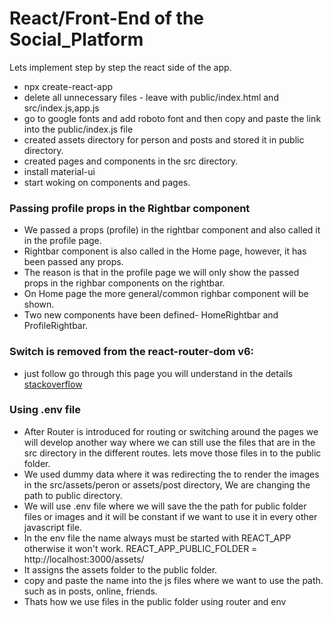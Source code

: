 # React/Front-End of the Social_Platform
Lets implement step by step the react side of the app.
- npx create-react-app 
- delete all unnecessary files - leave with public/index.html and src/index.js,app.js
- go to google fonts and add roboto font and then copy and paste the link into the public/index.js file
- created assets directory for person and posts and stored it in public directory.
- created pages and components in the src directory.
- install material-ui
- start woking on components and pages.


### Passing profile props in the Rightbar component

- We passed a props (profile) in the rightbar component and also called it in the profile page.
- Rightbar component is also called in the Home page, however, it has been passed any props. 
- The reason is that in the profile page we will only show the passed props in the righbar components on the rightbar.
- On Home page the more general/common righbar component will be shown.
- Two new components have been defined- HomeRightbar and ProfileRightbar.


### Switch is removed from the react-router-dom v6:
- just follow go through this page you will understand in the details [stackoverflow](https://stackoverflow.com/questions/63124161/attempted-import-error-switch-is-not-exported-from-react-router-dom)

### Using .env file
- After Router is introduced for routing or switching around the pages we will develop another way where we can still use the files that are in the src directory in the different routes. lets move those files in to the public folder.
- We used dummy data where it was redirecting the to render the images in the src/assets/peron or assets/post directory, We are changing the path to public directory.
- We will use .env file where we will save the the path for public folder files or images and it will be constant if we want to use it in every other javascript file.
- In the env file the name always must be started with REACT_APP otherwise it won't work.  REACT_APP_PUBLIC_FOLDER = http://localhost:3000/assets/
- It assigns the assets folder to the public folder.
- copy and paste the name into the js files where we want to use the path. such as in posts, online, friends.
- Thats how we use files in the public folder using router and env